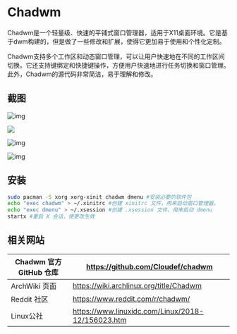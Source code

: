 # Chadwm

Chadwm是一个轻量级、快速的平铺式窗口管理器，适用于X11桌面环境。它是基于dwm构建的，但是做了一些修改和扩展，使得它更加易于使用和个性化定制。

Chadwm支持多个工作区和动态窗口管理，可以让用户快速地在不同的工作区间切换。它还支持键绑定和快捷键操作，方便用户快速地进行任务切换和窗口管理。此外，Chadwm的源代码非常简洁，易于理解和修改。

## 截图

![img](/68747470733a2f2f692e726564642e69742f743170766d716c71336f6338312e706e67.png)

![](/initial_look.png)

![img](/col_layout.png)

![img](/occ_act_tags.png)



## 安装

```bash
sudo pacman -S xorg xorg-xinit chadwm dmenu #安装必要的软件包
echo "exec chadwm" > ~/.xinitrc #创建 xinitrc 文件，用来启动窗口管理器。
echo "exec dmenu" > ~/.xsession #创建 .xsession 文件，用来启动 dmenu
startx #重启 X 会话，使更改生效
```

## 相关网站

| Chadwm 官方 GitHub 仓库 | https://github.com/Cloudef/chadwm                 |
| ----------------------- | ------------------------------------------------- |
| ArchWiki 页面           | https://wiki.archlinux.org/title/Chadwm           |
| Reddit 社区             | https://www.reddit.com/r/chadwm/                  |
| Linux公社               | https://www.linuxidc.com/Linux/2018-12/156023.htm |

